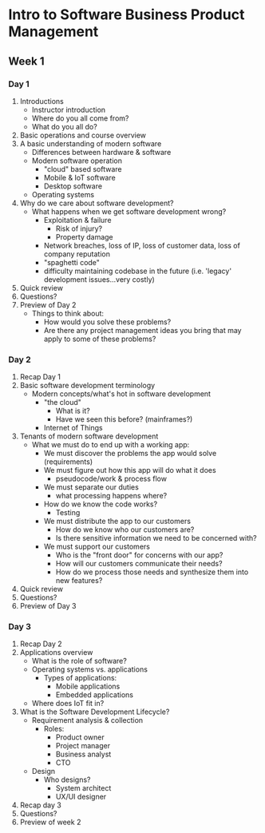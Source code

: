 # Intro to Software Business Product Management
## Week 1
### Day 1
1. Introductions
	* Instructor introduction
	* Where do you all come from?
	* What do you all do?
2. Basic operations and course overview
3. A basic understanding of modern software
	* Differences between hardware & software
	* Modern software operation
		* "cloud" based software
		* Mobile & IoT software
		* Desktop software
	* Operating systems
3. Why do we care about software development?
	* What happens when we get software development wrong?
		* Exploitation & failure
			* Risk of injury?
			* Property damage
		* Network breaches, loss of IP, loss of customer data, loss of company reputation
		* "spaghetti code"
		* difficulty maintaining codebase in the future (i.e. 'legacy' development issues...very costly)
4. Quick review
5. Questions?
6. Preview of Day 2
	* Things to think about:
		* How would you solve these problems?
		* Are there any project management ideas you bring that may apply to some of these problems?

### Day 2
1. Recap Day 1
2. Basic software development terminology
	* Modern concepts/what's hot in software development
		* "the cloud"
			* What is it?
			* Have we seen this before? (mainframes?)
		* Internet of Things
3. Tenants of modern software development
	* What we must do to end up with a working app:
		* We must discover the problems the app would solve (requirements)
		* We must figure out how this app will do what it does
			* pseudocode/work & process flow
		* We must separate our duties
			* what processing happens where?
		* How do we know the code works?
			* Testing
		* We must distribute the app to our customers
			* How do we know who our customers are?
			* Is there sensitive information we need to be concerned with?
		* We must support our customers
			* Who is the "front door" for concerns with our app?
			* How will our customers communicate their needs?
			* How do we process those needs and synthesize them into new features?
4. Quick review
5. Questions?
6. Preview of Day 3

### Day 3
1. Recap Day 2
2. Applications overview
	* What is the role of software?
	* Operating systems vs. applications
		* Types of applications:
			* Mobile applications
			* Embedded applications
	* Where does IoT fit in?
2. What is the Software Development Lifecycle?
	* Requirement analysis & collection
		* Roles:
			* Product owner
			* Project manager
			* Business analyst
			* CTO
	* Design
		* Who designs?
			* System architect
			* UX/UI designer
4. Recap day 3
5. Questions?
6. Preview of week 2
